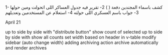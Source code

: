 1- كشف باسماء المجندين دفعة (   )
2- تقرير  فيه جدول العساكر اللى اتحولت ومين حولها
3- جواب باسم العسكري اللى حولته
4- استعلام عن المستخدمين وتعديلهم



April 21

up to side by side with "distribute button" show count of selected
up to side by side with show all counts
set width based on header in v-table
modify sidebar (auto change width)
adding archiving action
archive automatically and render archives